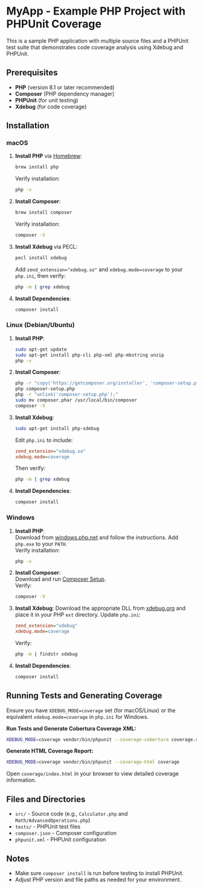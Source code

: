 # MyApp - Example PHP Project with PHPUnit Coverage

This is a sample PHP application with multiple source files and a PHPUnit test suite that demonstrates code coverage analysis using Xdebug and PHPUnit.

## Prerequisites

- **PHP** (version 8.1 or later recommended)
- **Composer** (PHP dependency manager)
- **PHPUnit** (for unit testing)
- **Xdebug** (for code coverage)

## Installation

### macOS

1. **Install PHP** via [Homebrew](https://brew.sh/):

    ```bash
    brew install php
    ```

    Verify installation:

    ```bash
    php -v
    ```

2. **Install Composer**:

    ```bash
    brew install composer
    ```

    Verify installation:

    ```bash
    composer -V
    ```

3. **Install Xdebug** via PECL:

    ```bash
    pecl install xdebug
    ```

    Add `zend_extension="xdebug.so"` and `xdebug.mode=coverage` to your `php.ini`, then verify:

    ```bash
    php -m | grep xdebug
    ```

4. **Install Dependencies**:

    ```bash
    composer install
    ```

### Linux (Debian/Ubuntu)

1. **Install PHP**:

    ```bash
    sudo apt-get update
    sudo apt-get install php-cli php-xml php-mbstring unzip
    php -v
    ```

2. **Install Composer**:

    ```bash
    php -r "copy('https://getcomposer.org/installer', 'composer-setup.php');"
    php composer-setup.php
    php -r "unlink('composer-setup.php');"
    sudo mv composer.phar /usr/local/bin/composer
    composer -V
    ```

3. **Install Xdebug**:

    ```bash
    sudo apt-get install php-xdebug
    ```

    Edit `php.ini` to include:

    ```ini
    zend_extension="xdebug.so"
    xdebug.mode=coverage
    ```

    Then verify:

    ```bash
    php -m | grep xdebug
    ```

4. **Install Dependencies**:

    ```bash
    composer install
    ```

### Windows

1. **Install PHP**:  
    Download from [windows.php.net](https://windows.php.net/download/) and follow the instructions. Add `php.exe` to your `PATH`.  
    Verify installation:

    ```bash
    php -v
    ```

2. **Install Composer**:  
    Download and run [Composer Setup](https://getcomposer.org/download/).  
    Verify:

    ```bash
    composer -V
    ```

3. **Install Xdebug**:
    Download the appropriate DLL from [xdebug.org](https://xdebug.org/download) and place it in your PHP `ext` directory. Update `php.ini`:

    ```ini
    zend_extension="xdebug"
    xdebug.mode=coverage
    ```

    Verify:

    ```bash
    php -m | findstr xdebug
    ```

4. **Install Dependencies**:

    ```bash
    composer install
    ```

## Running Tests and Generating Coverage

Ensure you have `XDEBUG_MODE=coverage` set (for macOS/Linux) or the equivalent `xdebug.mode=coverage` in `php.ini` for Windows.

**Run Tests and Generate Cobertura Coverage XML:**

```bash
XDEBUG_MODE=coverage vendor/bin/phpunit --coverage-cobertura coverage.xml --disable-coverage-ignore
```

**Generate HTML Coverage Report:**

```bash
XDEBUG_MODE=coverage vendor/bin/phpunit --coverage-html coverage
```

Open `coverage/index.html` in your browser to view detailed coverage information.

## Files and Directories

- `src/` - Source code (e.g., `Calculator.php` and `Math/AdvancedOperations.php`)
- `tests/` - PHPUnit test files
- `composer.json` - Composer configuration
- `phpunit.xml` - PHPUnit configuration

## Notes

- Make sure `composer install` is run before testing to install PHPUnit.
- Adjust PHP version and file paths as needed for your environment.
